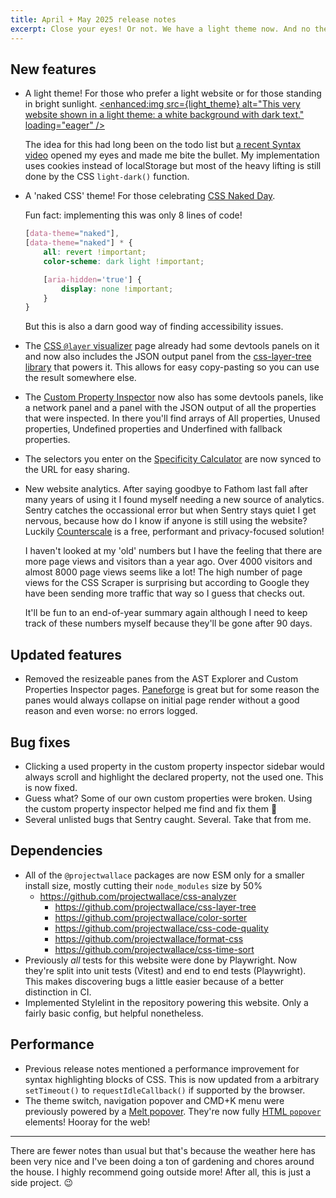 ```yaml
---
title: April + May 2025 release notes
excerpt: Close your eyes! Or not. We have a light theme now. And no theme at all. And some other new stuff that you will probably like.
---
```


<script>
  import light_theme from '$lib/img/blog/2025-05-31-april-may-2025-release-notes/light-theme.png?enhanced'
  import light_theme_full from '$lib/img/blog/2025-05-31-april-may-2025-release-notes/light-theme.png'
	import naked_theme from '$lib/img/blog/2025-05-31-april-may-2025-release-notes/naked-theme.png?enhanced'
  import naked_theme_full from '$lib/img/blog/2025-05-31-april-may-2025-release-notes/naked-theme.png'
	import counterscale from '$lib/img/blog/2025-05-31-april-may-2025-release-notes/counterscale.png?enhanced'
  import counterscale_full from '$lib/img/blog/2025-05-31-april-may-2025-release-notes/counterscale.png'
</script>

## New features

- A light theme! For those who prefer a light website or for those standing in bright sunlight.
  <a href={light_theme_full}>
		<enhanced:img src={light_theme} alt="This very website shown in a light theme: a white background with dark text." loading="eager" />
	</a>

	The idea for this had long been on the todo list but [a recent Syntax video](https://www.youtube.com/watch?v=F1s8MZoGVL8) opened my eyes and made me bite the bullet. My implementation uses cookies instead of localStorage but most of the heavy lifting is still done by the CSS `light-dark()` function.
- A 'naked CSS' theme! For those celebrating [CSS Naked Day](https://css-naked-day.org/).

	<a href={naked_theme_full}>
		<enhanced:img src={naked_theme} alt="This very website shown without a theme. It shows the bare text elements with no styling applied at all." loading="lazy" />
	</a>

	Fun fact: implementing this was only 8 lines of code!

	```css
	[data-theme="naked"],
	[data-theme="naked"] * {
		all: revert !important;
		color-scheme: dark light !important;

		[aria-hidden='true'] {
			display: none !important;
		}
	}
	```

	But this is also a darn good way of finding accessibility issues.

- The [CSS `@layer` visualizer](/css-layers-visualizer) page already had some devtools panels on it and now also includes the JSON output panel from the [css-layer-tree library](https://github.com/projectwallace/css-layer-tree) that powers it. This allows for easy copy-pasting so you can use the result somewhere else.
- The [Custom Property Inspector](/custom-property-inspector) now also has some devtools panels, like a network panel and a panel with the JSON output of all the properties that were inspected. In there you'll find arrays of All properties, Unused properties, Undefined properties and Underfined with fallback properties.
- The selectors you enter on the [Specificity Calculator](/specificity-calculator) are now synced to the URL for easy sharing.
- New website analytics. After saying goodbye to Fathom last fall after many years of using it I found myself needing a new source of analytics. Sentry catches the occassional error but when Sentry stays quiet I get nervous, because how do I know if anyone is still using the website? Luckily [Counterscale](https://counterscale.dev/) is a free, performant and privacy-focused solution!

  <a href={counterscale_full}>
		<enhanced:img src={counterscale} alt="Counterscale analytics dashboard. 4.1K visitors, 7.9K views." loading="lazy" />
	</a>

	I haven't looked at my 'old' numbers but I have the feeling that there are more page views and visitors than a year ago. Over 4000 visitors and almost 8000 page views seems like a lot! The high number of page views for the CSS Scraper is surprising but according to Google they have been sending more traffic that way so I guess that checks out.

	It'll be fun to an end-of-year summary again although I need to keep track of these numbers myself because they'll be gone after 90 days.

## Updated features

- Removed the resizeable panes from the AST Explorer and Custom Properties Inspector pages. [Paneforge](https://paneforge.com) is great but for some reason the panes would always collapse on initial page render without a good reason and even worse: no errors logged.

## Bug fixes

- Clicking a used property in the custom property inspector sidebar would always scroll and highlight the declared property, not the used one. This is now fixed.
- Guess what? Some of our own custom properties were broken. Using the custom property inspector helped me find and fix them 🙈
- Several unlisted bugs that Sentry caught. Several. Take that from me.

## Dependencies

- All of the `@projectwallace` packages are now ESM only for a smaller install size, mostly cutting their `node_modules` size by 50%
  - https://github.com/projectwallace/css-analyzer
	- https://github.com/projectwallace/css-layer-tree
	- https://github.com/projectwallace/color-sorter
	- https://github.com/projectwallace/css-code-quality
	- https://github.com/projectwallace/format-css
	- https://github.com/projectwallace/css-time-sort
- Previously *all* tests for this website were done by Playwright. Now they're split into unit tests (Vitest) and end to end tests (Playwright). This makes discovering bugs a little easier because of a better distinction in CI.
- Implemented Stylelint in the repository powering this website. Only a fairly basic config, but helpful nonetheless.

## Performance

- Previous release notes mentioned a performance improvement for syntax highlighting blocks of CSS. This is now updated from a arbitrary `setTimeout()` to `requestIdleCallback()` if supported by the browser.
- The theme switch, navigation popover and CMD+K menu were previously powered by a [Melt popover](https://www.melt-ui.com/docs/builders/popover). They're now fully [HTML `popover`](https://developer.mozilla.org/en-US/docs/Web/API/Popover_API/Using) elements! Hooray for the web!

---

There are fewer notes than usual but that's because the weather here has been very nice and I've been doing a ton of gardening and chores around the house. I highly recommend going outside more! After all, this is just a side project. 😉

